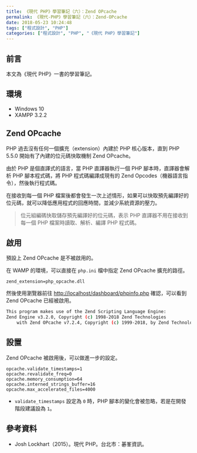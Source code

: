 ```yaml
---
title: 《現代 PHP》學習筆記（六）：Zend OPcache
permalink: 《現代-PHP》學習筆記（六）：Zend-OPcache
date: 2018-05-23 10:24:48
tags: ["程式設計", "PHP"]
categories: ["程式設計", "PHP", "《現代 PHP》學習筆記"]
---
```


## 前言

本文為《現代 PHP》一書的學習筆記。

## 環境

- Windows 10
- XAMPP 3.2.2

## Zend OPcache

PHP 過去沒有任何一個擴充（extension）內建於 PHP 核心版本，直到 PHP 5.5.0 開始有了內建的位元碼快取機制 Zend OPcache。

由於 PHP 是個直譯式的語言，當 PHP 直譯器執行一個 PHP 腳本時，直譯器會解析 PHP 腳本程式碼，將 PHP 程式碼編譯成現有的 Zend Opcodes（機器語言指令），然後執行程式碼。

在接收到每一個 PHP 檔案後都會發生一次上述情形，如果可以快取預先編譯好的位元碼，就可以降低應用程式的回應時間，並減少系統資源的壓力。

> 位元組編碼快取儲存預先編譯好的位元碼，表示 PHP 直譯器不用在接收到每一個 PHP 檔案時讀取、解析、編譯 PHP 程式碼。

## 啟用

預設上 Zend OPcache 是不被啟用的。

在 WAMP 的環境，可以直接在 `php.ini` 檔中指定 Zend OPcache 擴充的路徑。

```ENV
zend_extension=php_opcache.dll
```

然後使用瀏覽器前往 <http://localhost/dashboard/phpinfo.php> 確認，可以看到 Zend OPcache 已經被啟用。

```BASH
This program makes use of the Zend Scripting Language Engine:
Zend Engine v3.2.0, Copyright (c) 1998-2018 Zend Technologies
    with Zend OPcache v7.2.4, Copyright (c) 1999-2018, by Zend Technologies
```

## 設置

Zend OPcache 被啟用後，可以做進一步的設定。

```ENV
opcache.validate_timestamps=1
opcache.revalidate_freq=0
opcache.memory_consumption=64
opcache.interned_strings_buffer=16
opcache.max_accelerated_files=4000
```

- `validate_timestamps` 設定為 `0` 時，PHP 腳本的變化會被忽略，若是在開發階段建議設為 `1`。

## 參考資料

- Josh Lockhart（2015）。現代 PHP。台北市：碁峯資訊。
